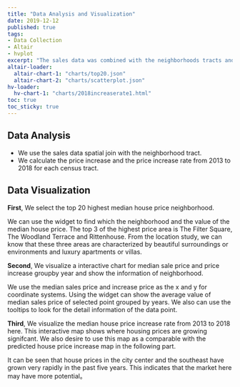 ```yaml
---
title: "Data Analysis and Visualization"
date: 2019-12-12
published: true
tags: 
- Data Collection
- Altair
- hvplot
excerpt: "The sales data was combined with the neighborhoods tracts and it calculate the price increase Rate."
altair-loader:
  altair-chart-1: "charts/top20.json"
  altair-chart-2: "charts/scatterplot.json"
hv-loader:
  hv-chart-1: "charts/2018increaserate1.html"
toc: true
toc_sticky: true
---
```


## Data Analysis
- We use the sales data spatial join with the neighborhood tract.
- We calculate the price increase and the price increase rate from 2013 to 2018 for each census tract.


## Data Visualization

**First**, We select the top 20 highest median house price neighborhood.

<div id="altair-chart-1"></div> 

We can use the widget to find which the neighborhood and the value of the median house price. The top 3 of the highest price area is The Filter Square, The Woodland Terrace and Rittenhouse. From the location study, we can know that these three areas are characterized by beautiful surroundings or environments and luxury apartments or villas.

**Second**, We visualize a interactive chart for median sale price and price increase groupby year and show the information of neighborhood.

<div id="altair-chart-2"></div> 

We use the median sales price and increase price as the x and y for coordinate systems. Using the widget can show the average value of median sales price of selected point grouped by years. We also can use the tooltips to look for the detail information of the data point.

**Third**, We visualize the median house price increase rate from 2013 to 2018 here. This interactive map shows where housing prices are growing signifcant. We also desire to use this map as a comparable with the predicted house price increase map in the following part.

<div id="hv-chart-1"></div> 

It can be seen that house prices in the city center and the southeast have grown very rapidly in the past five years. This indicates that the market here may have more potential。

